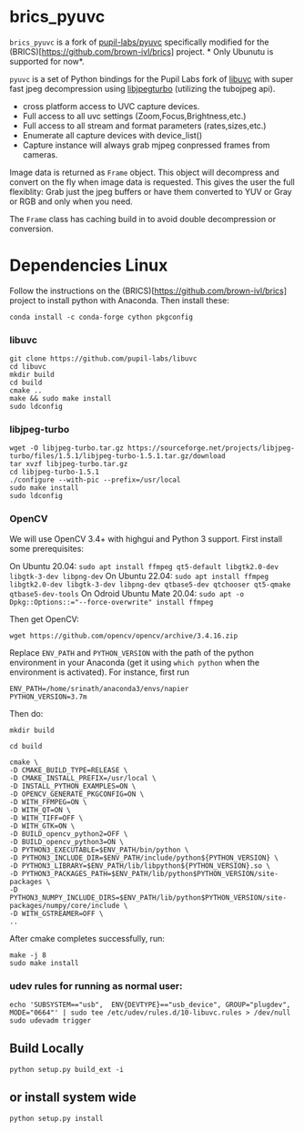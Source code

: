 brics_pyuvc
============

`brics_pyuvc` is a fork of [pupil-labs/pyuvc](https://github.com/pupil-labs/pyuvc) specifically modified for the (BRICS)[https://github.com/brown-ivl/brics] project. * Only Ubunutu is supported for now*.

`pyuvc` is a set of Python bindings for the Pupil Labs fork of [libuvc](https://github.com/pupil-labs/libuvc) with super fast jpeg decompression using [libjpegturbo](http://libjpeg-turbo.virtualgl.org/) (utilizing the tubojpeg api).

* cross platform access to UVC capture devices.
* Full access to all uvc settings (Zoom,Focus,Brightness,etc.)
* Full access to all stream and format parameters (rates,sizes,etc.)
* Enumerate all capture devices with device_list()
* Capture instance will always grab mjpeg conpressed frames from cameras.

Image data is returned as `Frame` object. This object will decompress and convert on the fly when image data is requested.
This gives the user the full flexiblity: Grab just the jpeg buffers or have them converted to YUV or Gray or RGB and only when you need.

The `Frame` class has caching build in to avoid double decompression or conversion.

# Dependencies Linux

Follow the instructions on the (BRICS)[https://github.com/brown-ivl/brics] project to install python with Anaconda. Then install these:

```
conda install -c conda-forge cython pkgconfig
```

### libuvc
```
git clone https://github.com/pupil-labs/libuvc
cd libuvc
mkdir build
cd build
cmake ..
make && sudo make install
sudo ldconfig
```

### libjpeg-turbo
```
wget -O libjpeg-turbo.tar.gz https://sourceforge.net/projects/libjpeg-turbo/files/1.5.1/libjpeg-turbo-1.5.1.tar.gz/download
tar xvzf libjpeg-turbo.tar.gz
cd libjpeg-turbo-1.5.1
./configure --with-pic --prefix=/usr/local
sudo make install
sudo ldconfig
```

### OpenCV

We will use OpenCV 3.4+ with highgui and Python 3 support. First install some prerequisites:

On Ubuntu 20.04: `sudo apt install ffmpeg qt5-default libgtk2.0-dev libgtk-3-dev libpng-dev`
On Ubuntu 22.04: `sudo apt install ffmpeg libgtk2.0-dev libgtk-3-dev libpng-dev qtbase5-dev qtchooser qt5-qmake qtbase5-dev-tools`
On Odroid Ubuntu Mate 20.04: `sudo apt -o Dpkg::Options::="--force-overwrite" install ffmpeg`

Then get OpenCV:

```
wget https://github.com/opencv/opencv/archive/3.4.16.zip
```

Replace `ENV_PATH` and `PYTHON_VERSION` with the path of the python environment in your Anaconda (get it using `which python` when the environment is activated). For instance, first run

```
ENV_PATH=/home/srinath/anaconda3/envs/napier
PYTHON_VERSION=3.7m
```

Then do:

```
mkdir build

cd build

cmake \
-D CMAKE_BUILD_TYPE=RELEASE \
-D CMAKE_INSTALL_PREFIX=/usr/local \
-D INSTALL_PYTHON_EXAMPLES=ON \
-D OPENCV_GENERATE_PKGCONFIG=ON \
-D WITH_FFMPEG=ON \
-D WITH_QT=ON \
-D WITH_TIFF=OFF \
-D WITH_GTK=ON \
-D BUILD_opencv_python2=OFF \
-D BUILD_opencv_python3=ON \
-D PYTHON3_EXECUTABLE=$ENV_PATH/bin/python \
-D PYTHON3_INCLUDE_DIR=$ENV_PATH/include/python${PYTHON_VERSION} \
-D PYTHON3_LIBRARY=$ENV_PATH/lib/libpython${PYTHON_VERSION}.so \
-D PYTHON3_PACKAGES_PATH=$ENV_PATH/lib/python$PYTHON_VERSION/site-packages \
-D PYTHON3_NUMPY_INCLUDE_DIRS=$ENV_PATH/lib/python$PYTHON_VERSION/site-packages/numpy/core/include \
-D WITH_GSTREAMER=OFF \
..
```

After cmake completes successfully, run:

```
make -j 8
sudo make install
```

### udev rules for running as normal user:
```
echo 'SUBSYSTEM=="usb",  ENV{DEVTYPE}=="usb_device", GROUP="plugdev", MODE="0664"' | sudo tee /etc/udev/rules.d/10-libuvc.rules > /dev/null
sudo udevadm trigger
```

## Build Locally
```
python setup.py build_ext -i
```

## or install system wide
```
python setup.py install
```
